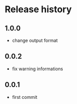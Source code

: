 # Release history

## 1.0.0
- change output format

## 0.0.2
- fix warning informations

## 0.0.1
- first commit

